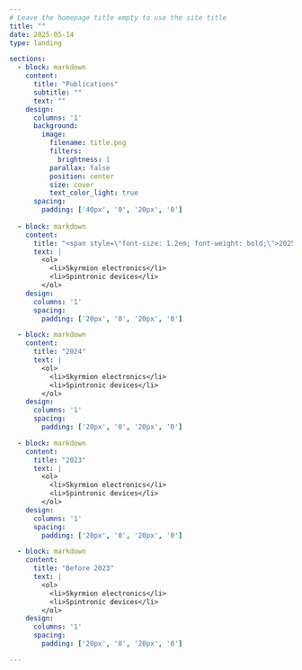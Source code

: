 ```yaml
---
# Leave the homepage title empty to use the site title
title: ""
date: 2025-05-14
type: landing

sections:
  - block: markdown
    content:
      title: "Publications"
      subtitle: ""
      text: ""
    design:
      columns: '1'
      background:
        image: 
          filename: title.png
          filters:
            brightness: 1
          parallax: false
          position: center
          size: cover
          text_color_light: true
      spacing:
        padding: ['40px', '0', '20px', '0']
    
  - block: markdown
    content:
      title: "<span style=\"font-size: 1.2em; font-weight: bold;\">2025</span>"
      text: |   
        <ol>
          <li>Skyrmion electronics</li>
          <li>Spintronic devices</li>
        </ol>
    design:
      columns: '1'
      spacing:
        padding: ['20px', '0', '20px', '0']

  - block: markdown
    content:
      title: "2024"
      text: |   
        <ol>
          <li>Skyrmion electronics</li>
          <li>Spintronic devices</li>
        </ol>
    design:
      columns: '1'
      spacing:
        padding: ['20px', '0', '20px', '0']

  - block: markdown
    content:
      title: "2023"
      text: |   
        <ol>
          <li>Skyrmion electronics</li>
          <li>Spintronic devices</li>
        </ol>
    design:
      columns: '1'
      spacing:
        padding: ['20px', '0', '20px', '0']

  - block: markdown
    content:
      title: "Before 2023"
      text: |   
        <ol>
          <li>Skyrmion electronics</li>
          <li>Spintronic devices</li>
        </ol>
    design:
      columns: '1'
      spacing:
        padding: ['20px', '0', '20px', '0']

---
```

